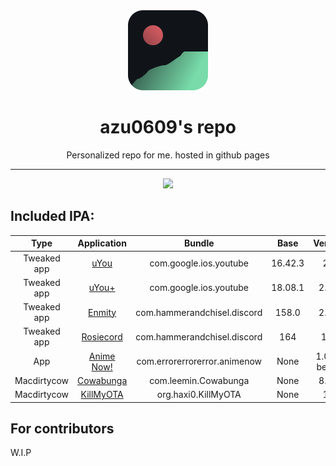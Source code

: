 <div align="center">
    <img src="./favicon.png">
    <h1>azu0609's repo</h1>
    <p>Personalized repo for me. hosted in github pages</p>
    <hr />
    <a href="https://github.com/azu0609/repo/actions/workflows/github-actions.yaml"><img src="https://github.com/azu0609/repo/actions/workflows/github-actions.yaml/badge.svg" /> </a>
</div>


## Included IPA:
| Type |Application | Bundle | Base | Version | Author | Status |
|:----:|:----------:|:------:|:------------:|:-------:|:------:|:------:
| Tweaked app | [uYou](https://github.com/MiRO92/uYou-for-YouTube) | com.google.ios.youtube | 16.42.3 | 2.1 | [MIRO92](https://github.com/MiRO92) | Semi |
| Tweaked app | [uYou+](https://github.com/qnblackcat/uYouPlus) | com.google.ios.youtube | 18.08.1 | 2.3.1 | [qnblackcat](https://github.com/qnblackcat) | Work |
| Tweaked app | [Enmity](https://enmity.app) | com.hammerandchisel.discord | 158.0 | 2.1.4 | [enmity-mod](https://github.com/enmity-mod) | Work |
| Tweaked app | [Rosiecord](https://github.com/acquitelol/rosiecord) | com.hammerandchisel.discord | 164 | 164 | [acquitelol](https://github.com/acquitelol) | Not work |
| App | [Anime Now!](https://github.com/AnimeNow-Team/AnimeNow) | com.errorerrorerror.animenow | None | 1.0.0-beta.1 | [errorerrorerror](https://github.com/errorerrorerror) | Work |
| Macdirtycow | [Cowabunga](https://github.com/leminlimez/Cowabunga) | com.leemin.Cowabunga | None | 8.1.1 | [leminlimez](https://github.com/leminlimez) | Work |
| Macdirtycow | [KillMyOTA](https://github.com/haxi0/KillMyOTA) | org.haxi0.KillMyOTA | None | 1.1 | [haxi0](https://github.com/haxi0) | Work |

## For contributors
W.I.P